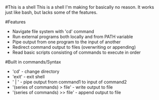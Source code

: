 #This is a shell
This is a shell I'm making for basically no reason. It works just like 
bash, but lacks some of the features.

#Features
- Navigate file system with 'cd' command
- Run external programs both locally and from PATH variable
- Pipe output from one program to the input of another
- Redirect command output to files (overwriting or appending)
- Read basic scripts consisting of commands to execute in order

#Built in commands/Syntax
- 'cd' - change directory
- 'exit' - exit shell
- '<command1> | <command2>' - pipe output from command1 to input of command2
- '(series of commands) > file' - write output to file
- '(series of commands) >> file' - append output to file



